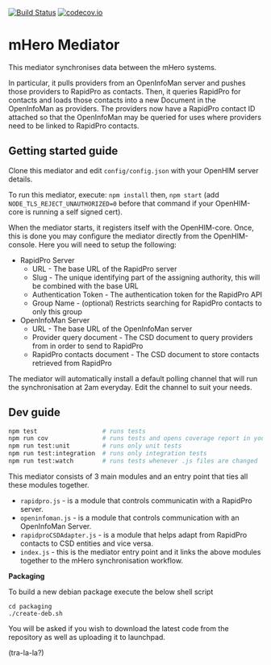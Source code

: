 [![Build Status](https://travis-ci.org/jembi/openhim-mediator-mhero.svg?branch=master)](https://travis-ci.org/jembi/openhim-mediator-mhero) [![codecov.io](https://codecov.io/github/jembi/openhim-mediator-mhero/coverage.svg?branch=master)](https://codecov.io/github/jembi/openhim-mediator-mhero?branch=master)

mHero Mediator
==============

This mediator synchronises data between the mHero systems.

In particular, it pulls providers from an OpenInfoMan server and pushes those providers to RapidPro as contacts. Then, it queries RapidPro for contacts and loads those contacts into a new Document in the OpenInfoMan as providers. The providers now have a RapidPro contact ID attached so that the OpenInfoMan may be queried for uses where providers need to be linked to RapidPro contacts.

Getting started guide
---------------------

Clone this mediator and edit `config/config.json` with your OpenHIM server details.

To run this mediator, execute: `npm install` then, `npm start` (add `NODE_TLS_REJECT_UNAUTHORIZED=0` before that command if your OpenHIM-core is running a self signed cert).

When the mediator starts, it registers itself with the OpenHIM-core. Once, this is done you may configure the mediator directly from the OpenHIM-console. Here you will need to setup the following:

* RapidPro Server
  * URL - The base URL of the RapidPro server
  * Slug - The unique identifying part of the assigning authority, this will be combined with the base URL
  * Authentication Token - The authentication token for the RapidPro API
  * Group Name - (optional) Restricts searching for RapidPro contacts to only this group
* OpenInfoMan Server
  * URL - The base URL of the OpenInfoMan server
  * Provider query document - The CSD document to query providers from in order to send to RapidPro
  * RapidPro contacts document - The CSD document to store contacts retrieved from RapidPro

The mediator will automatically install a default polling channel that will run the synchronisation at 2am everyday. Edit the channel to suit your needs.

Dev guide
---------

```bash
npm test                  # runs tests
npm run cov               # runs tests and opens coverage report in your default browser
npm run test:unit         # runs only unit tests
npm run test:integration  # runs only integration tests
npm run test:watch        # runs tests whenever .js files are changed
```

This mediator consists of 3 main modules and an entry point that ties all these modules together.

* `rapidpro.js` - is a module that controls communicatin with a RapidPro server.
* `openinfoman.js` - is a module that controls communication with an OpenInfoMan Server.
* `rapidproCSDAdapter.js` - is a module that helps adapt from RapidPro contacts to CSD entities and vice versa.
* `index.js` - this is the mediator entry point and it links the above modules together to the mHero synchronisation workflow.

**Packaging**

To build a new debian package execute the below shell script

```
cd packaging
./create-deb.sh
```

You will be asked if you wish to download the latest code from the repository as well as uploading it to launchpad.

(tra-la-la?)
